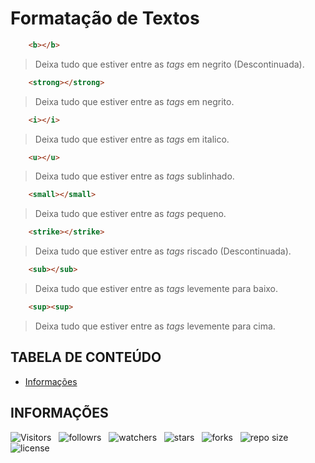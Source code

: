 <!-- TITLE -->
# Formatação de Textos

```html
    <b></b>
```

> Deixa tudo que estiver entre as *tags* em negrito (Descontinuada).

```html
    <strong></strong>
```

> Deixa tudo que estiver entre as *tags* em negrito.

```html
    <i></i>
```

> Deixa tudo que estiver entre as *tags* em italico.

```html
    <u></u>
```

> Deixa tudo que estiver entre as *tags* sublinhado.

```html
    <small></small>
```

> Deixa tudo que estiver entre as *tags* pequeno.

```html
    <strike></strike>
```

> Deixa tudo que estiver entre as *tags* riscado (Descontinuada).

```html
    <sub></sub>
```

> Deixa tudo que estiver entre as *tags* levemente para baixo.

```html
    <sup><sup>
```

> Deixa tudo que estiver entre as *tags* levemente para cima.

<!-- TABLE OF CONTENTS -->
## TABELA DE CONTEÚDO

<!-- * [Vista por cima](#vista-por-cima) -->
<!--  * [Foto da tela](#foto-da-tela) -->
<!--  * [Links](#links) -->
<!-- * [Meu processo](#meu-processo) -->
<!--  * [Contruido com](#construido-com) -->
<!--  * [O que aprendi](#o-que-aprendi) -->
<!--  * [Desenvolvimento contínuo](#desenvolvimento-contínuo) -->
<!--  * [Recusos úteis](#recursos-úteis) -->
<!-- * [Autor](#autor) -->
<!-- * [Agradecimentos](#agradecimentos) -->
* [Informações](#informações)

<!-- OVERVIEW -->
<!-- ## VISTA POR CIMA -->

<!-- SCREENSHOT -->
<!-- ### FOTO DA TELA -->

<!-- LINKS -->
<!-- ### LINKS -->

<!-- MY PROCESS -->
<!-- ## MEU PROCESSO -->

<!-- BUILT WITH -->
<!-- ### CONSTRUIDO COM -->

<!-- WHAT I LEARNED -->
<!-- ### O QUE APRENDI -->

<!-- CONTINUED DEVELOPMENT -->
<!-- ### DESENVOLVIMENTO CONTÍNUO -->

<!-- USEFUL RESOURCES -->
<!-- ### RECURSOS ÚTEIS -->

<!-- AUTHOR -->
<!-- ## AUTOR -->

<!-- ACKNOWLEDGMENTS -->
<!-- ## AGRADECIMENTOS -->

<!-- INFORMATION -->
## INFORMAÇÕES

![Visitors](https://api.visitorbadge.io/api/visitors?path=Devsgeeknerd%2Ffor-de-tex&label=Visitantes&labelColor=%23f9e64f&countColor=%23008000&style=plastic "Total de Visitas")
&nbsp;
![followrs](https://img.shields.io/github/followers/Devsgeeknerd?style=plastic&label=SEGUIDORES&labelColor=f9e64f "Total de Seguidores")
&nbsp;
![watchers](https://img.shields.io/github/watchers/Devsgeeknerd/for-de-tex?style=plastic&label=OBSERVADORES&labelColor=f9e64f "Total de Observadores")
&nbsp;
![stars](https://img.shields.io/github/stars/Devsgeeknerd/for-de-tex?style=plastic&label=ESTRELAS&labelColor=f9e64f "Total de Estrelas Recebidas")
&nbsp;
![forks](https://img.shields.io/github/forks/Devsgeeknerd/for-de-tex?style=plastic&label=BIFURCAÇÕES&labelColor=f9e64f "Total de Bifurcações")
&nbsp;
![repo size](https://img.shields.io/github/repo-size/Devsgeeknerd/for-de-tex?style=plastic&label=TAMANHO&labelColor=f9e64f "Tamanho do Repositório")
&nbsp;
![license](https://img.shields.io/github/license/Devsgeeknerd/for-de-tex?style=plastic&label=LICENÇA&labelColor=f9e64f "Licença do Repositório")
